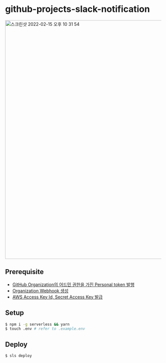 # github-projects-slack-notification

<img width="769" alt="스크린샷 2022-02-15 오후 10 31 54" src="https://user-images.githubusercontent.com/48206623/154096067-3bdb7f31-5d5b-417c-b7ff-56cf2b1dbd57.png">

## Prerequisite
- [GitHub Organization의 어드민 권한을 가진 Personal token 발행](https://docs.github.com/en/authentication/keeping-your-account-and-data-secure/creating-a-personal-access-token)
- [Organization Webhook 생성](https://docs.github.com/en/rest/reference/orgs#create-an-organization-webhook)
- [AWS Access Key Id, Secret Access Key 발급](https://docs.aws.amazon.com/ko_kr/IAM/latest/UserGuide/id_credentials_access-keys.html)

## Setup
```sh
$ npm i -g serverless && yarn
$ touch .env # refer to .example.env
```

## Deploy
```sh
$ sls deploy
```

